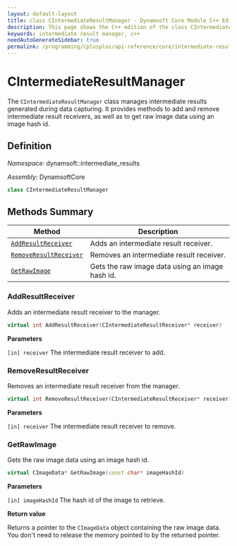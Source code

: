 ```yaml
---
layout: default-layout
title: class CIntermediateResultManager - Dynamsoft Core Module C++ Edition API Reference
description: This page shows the C++ edition of the class CIntermediateResultManager in Dynamsoft Core Module.
keywords: intermediate result manager, c++
needAutoGenerateSidebar: true
permalink: /programming/cplusplus/api-reference/core/intermediate-results/intermediate-result-manager-v2.0.0.html
---
```


# CIntermediateResultManager

The `CIntermediateResultManager` class manages intermediate results generated during data capturing. It provides methods to add and remove intermediate result receivers, as well as to get raw image data using an image hash id.

## Definition

*Namespace:* dynamsoft::intermediate_results

*Assembly:* DynamsoftCore

```cpp
class CIntermediateResultManager 
```

## Methods Summary

| Method | Description |
|--------|-------------|
| [`AddResultReceiver`](#addresultreceiver) | Adds an intermediate result receiver.|
| [`RemoveResultReceiver`](#removeresultreceiver) | Removes an intermediate result receiver. |
| [`GetRawImage`](#getrawimage) | Gets the raw image data using an image hash id. |

### AddResultReceiver

Adds an intermediate result receiver to the manager.

```cpp
virtual int AddResultReceiver(CIntermediateResultReceiver* receiver)
```

**Parameters**

`[in] receiver` The intermediate result receiver to add.

### RemoveResultReceiver

Removes an intermediate result receiver from the manager.

```cpp
virtual int RemoveResultReceiver(CIntermediateResultReceiver* receiver)
```

**Parameters**

`[in] receiver` The intermediate result receiver to remove.

### GetRawImage

Gets the raw image data using an image hash id.

```cpp
virtual CImageData* GetRawImage(const char* imageHashId)
```

**Parameters**

`[in] imageHashId` The hash id of the image to retrieve.

**Return value**

Returns a pointer to the `CImageData` object containing the raw image data. You don't need to release the memory pointed to by the returned pointer.
